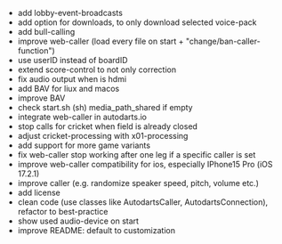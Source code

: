 - add lobby-event-broadcasts
- add option for downloads, to only download selected voice-pack
- add bull-calling
- improve web-caller (load every file on start + "change/ban-caller-function")
- use userID instead of boardID
- extend score-control to not only correction
- fix audio output when is hdmi
- add BAV for liux and macos
- improve BAV
- check start.sh (sh) media_path_shared if empty
- integrate web-caller in autodarts.io
- stop calls for cricket when field is already closed
- adjust cricket-processing with x01-processing
- add support for more game variants
- fix web-caller stop working after one leg if a specific caller is set
- improve web-caller compatibility for ios, especially IPhone15 Pro (iOS 17.2.1)
- improve caller (e.g. randomize speaker speed, pitch, volume etc.)
- add license
- clean code (use classes like AutodartsCaller, AutodartsConnection), refactor to best-practice
- show used audio-device on start
- improve README: default to customization